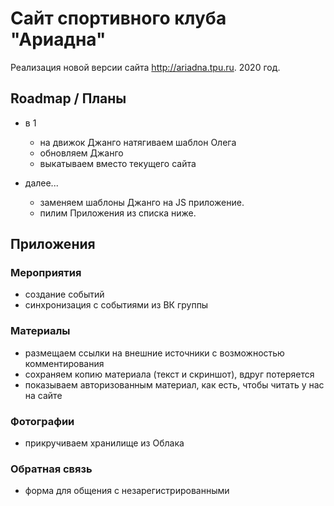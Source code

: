 # Сайт спортивного клуба "Ариадна"

Реализация новой версии сайта http://ariadna.tpu.ru.
2020 год.

## Roadmap / Планы

- в 1
    - на движок Джанго натягиваем шаблон Олега
    - обновляем Джанго
    - выкатываем вместо текущего сайта

- далее...
    - заменяем шаблоны Джанго на JS приложение.
    - пилим Приложения из списка ниже.

## Приложения

### Мероприятия
- создание событий
- синхронизация с событиями из ВК группы

### Материалы
- размещаем ссылки на внешние источники с возможностью комментирования
- сохраняем копию материала (текст и скриншот), вдруг потеряется
- показываем авторизованным материал, как есть, чтобы читать у нас на сайте

### Фотографии
- прикручиваем хранилище из Облака

### Обратная связь
- форма для общения с незарегистрированными

